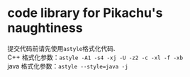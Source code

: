 # code library for Pikachu's naughtiness
提交代码前请先使用`astyle`格式化代码.  
C++ 格式化参数：`astyle -A1 -s4 -xj -U -z2 -c -xl -f -xb`   
java 格式化参数：`astyle --style=java -j` 